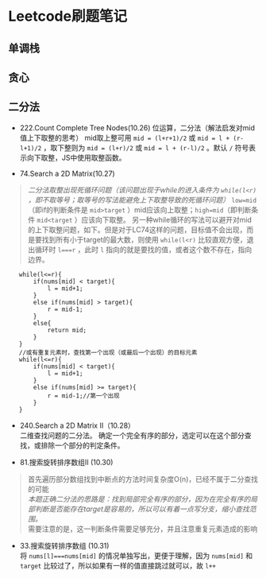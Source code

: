 # Leetcode刷题笔记

## 单调栈

## 贪心

## 二分法
 * 222.Count Complete Tree Nodes(10.26)  位运算，二分法（解法启发对mid值上下取整的思考）  mid取上整可用 `mid = (l+r+1)/2` 或 `mid = l + (r-l+1)/2` ，取下整则为 `mid = (l+r)/2` 或 `mid = l + (r-l)/2` 。默认 `/` 符号表示向下取整，JS中使用取整函数。
   
 * 74.Search a 2D Matrix(10.27)
 >*二分法取整出现死循环问题（该问题出现于while的进入条件为 `while(l<r)` ，即不取等号；取等号的写法能避免上下取整导致的死循环问题）*  `low=mid`（即if的判断条件是 `mid>target` ）mid应该向上取整；`high=mid`（即判断条件 `mid<target` ）应该向下取整。
 > 另一种while循环的写法可以避开对mid的上下取整问题，如下。但是对于LC74这样的问题，目标值不会出现，而是要找到所有小于target的最大数，则使用 `while(l<r)` 比较直观方便，退出循环时 `l===r` ，此时 `l` 指向的就是要找的值，或者这个数不存在，指向边界。
 ```
    while(l<=r){
        if(nums[mid] < target){
            l = mid+1;
        }
        else if(nums[mid] > target){
            r = mid-1;
        }
        else{
            return mid;
        }
    }
    //或有重复元素时，查找第一个出现（或最后一个出现）的目标元素
    while(l<=r){
        if(nums[mid] < target){
            l = mid+1;
        }
        else if(nums[mid] >= target){
            r = mid-1;//第一个出现
        }
    }
 ```

 * 240.Search a 2D Matrix II（10.28）  
   二维查找问题的二分法。  确定一个完全有序的部分，选定可以在这个部分查找，或排除一个部分的判定条件。

 * 81.搜索旋转排序数组II (10.30)
 > 首先遍历部分数组找到中断点的方法时间复杂度O(n)，已经不属于二分查找的可能  
   *本题正确二分法的思路是：找到局部完全有序的部分，因为在完全有序的局部判断是否能存在target是容易的，所以可以有着一点写分支，缩小查找范围。*  
   需要注意的是，这一判断条件需要足够充分，并且注意重复元素造成的影响

 * 33.搜索旋转排序数组 (10.31)  
   将 `nums[l]===nums[mid]` 的情况单独写出，更便于理解，因为 `nums[mid]` 和 `target` 比较过了，所以如果有一样的值直接跳过就可以，故 `l++`


